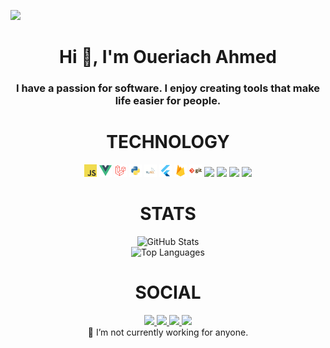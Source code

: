 ![](https://github.com/halfrost/halfrost/blob/master/icons/header_.png)

<h1 align="center">Hi 👋, I'm Oueriach Ahmed</h1>
<h3 align="center">I have a passion for software. I enjoy creating tools that make life easier for people.</h3>

<!-- ![snake gif](https://github.com/usaikoo/usaikoo/blob/output/github-contribution-grid-snake.svg) -->

<h1 align="center">TECHNOLOGY</h1>

<p align="center">
    <code><img height="20" src="https://raw.githubusercontent.com/github/explore/80688e429a7d4ef2fca1e82350fe8e3517d3494d/topics/javascript/javascript.png"></code>
    <code><img height="20" src="https://raw.githubusercontent.com/github/explore/80688e429a7d4ef2fca1e82350fe8e3517d3494d/topics/vue/vue.png"></code>
    <code><img height="20" src="https://raw.githubusercontent.com/github/explore/5c058a388828bb5fde0bcafd4bc867b5bb3f26f3/topics/laravel/laravel.png"></code>
    <code><img height="20" src="https://raw.githubusercontent.com/github/explore/80688e429a7d4ef2fca1e82350fe8e3517d3494d/topics/python/python.png"></code>
    <code><img height="20" src="https://raw.githubusercontent.com/github/explore/80688e429a7d4ef2fca1e82350fe8e3517d3494d/topics/mysql/mysql.png"></code>
    <code><img height="20" src="https://raw.githubusercontent.com/github/explore/80688e429a7d4ef2fca1e82350fe8e3517d3494d/topics/flutter/flutter.png"></code>
    <code><img height="20" src="https://raw.githubusercontent.com/github/explore/80688e429a7d4ef2fca1e82350fe8e3517d3494d/topics/firebase/firebase.png"></code>
    <code><img height="20" src="https://raw.githubusercontent.com/github/explore/80688e429a7d4ef2fca1e82350fe8e3517d3494d/topics/git/git.png"></code>
    <code><img height="20" src="https://upload.wikimedia.org/wikipedia/commons/thumb/d/d9/Node.js_logo.svg/2560px-Node.js_logo.svg.png"></code>
    <code><img height="20" src="https://upload.wikimedia.org/wikipedia/commons/thumb/a/a7/React-icon.svg/2300px-React-icon.svg.png"></code>
    <code><img height="20" src="https://res.cloudinary.com/startup-grind/image/upload/c_fill,dpr_2.0,f_auto,g_center,h_1080,q_100,w_1080/v1/gcs/platform-data-dsc/events/Tailwind_CSS_Logo.svg_GkNDLAs.png"></code>
    <code><img height="20" src="https://upload.wikimedia.org/wikipedia/commons/thumb/b/b2/Bootstrap_logo.svg/1280px-Bootstrap_logo.svg.png"></code>
</p>

<h1 align="center">STATS</h1>
<div align="center">
    <img src="https://github-readme-stats.vercel.app/api?username=ItsTimonExe&show_icons=true&theme=radical" alt="GitHub Stats" />
    <br>
    <img src="https://github-readme-stats.vercel.app/api/top-langs/?username=ItsTimonExe&layout=compact&theme=radical" alt="Top Languages" />
</div>

<h1 align="center">SOCIAL</h1>
<div align="center">
    <a href="https://" target="blank">
        <img src="https://img.icons8.com/color/344/webmoney.png" width="20"></img>
    </a>
    <a href="https://www.linkedin.com/in/oueriach-ahmed-9a205630b" target="blank">
        <img src="https://img.icons8.com/fluency/344/linkedin-circled.png" width="20"></img>
    </a>
    <a href="https://www.instagram.com/weriach_ahmed" target="blank">
        <img src="https://img.icons8.com/ios-filled/344/4a90e2/instagram-new--v1.png" width="20"></img>
    </a>
    <a href="mailto:oueriachahmed@gmail.com" target="blank">
        <img src="https://img.icons8.com/ios-filled/344/4a90e2/gmail-new.png" width="20"></img>
    </a>
    </br>
    🔭 I’m not currently working for anyone.
</div>
